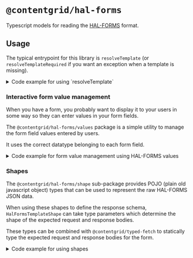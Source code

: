 # `@contentgrid/hal-forms`

Typescript models for reading the [HAL-FORMS](https://rwcbook.github.io/hal-forms/) format.

## Usage

The typical entrypoint for this library is `resolveTemplate` (or `resolveTemplateRequired` if you want an exception when a template is missing).

<details>

<summary>Code example for using `resolveTemplate`</summary>

```typescript
import { resolveTemplateRequired } from "@contentgrid/hal-forms"
import { HalFormsTemplateShape } from "@contentgrid/hal-forms/shape"
import { HalObjectShape } from "@contentgrid/hal/shape"

namespace myLibrary {
    export const response: HalObjectShape<{
        _templates?: {
            search?: HalFormsTemplateShape
        }
    }> = {
        _templates: {
            search: {
                method: "GET",
                target: "http://localhost/gifts/search",
                properties: [
                    {
                        name: "name",
                        required: true
                    }
                ]
            }
        }
    }
}


const template = resolveTemplateRequired(myLibrary.response, "search");

template.properties.forEach(property => {
    console.log(`Parameter: ${property.name}`)
})

```

</details>

### Interactive form value management

When you have a form, you probably want to display it to your users in some way so they can enter values in your form fields.

The `@contentgrid/hal-forms/values` package is a simple utility to manage the form field values entered by users.

It uses the correct datatype belonging to each form field.

<details>

<summary>Code example for form value management using HAL-FORMS values</summary>

```typescript
import { createValues } from "@contentgrid/hal-forms/values"

const templateValues = createValues(template); // template is a HalFormsTemplate

templateValues.values.forEach(value => {
    console.log(`Field ${value.property.name}: ${value.value}`)
})

templateValues = templateValues.withValue("name", "Jeff"); // Creates a new object with the value set

templateValues.values.forEach(value => {
    console.log(`Field ${value.property.name}: ${value.value}`)
})
```

</details>

### Shapes

The `@contentgrid/hal-forms/shape` sub-package provides POJO (plain old javascript object) types that can be used to represent the raw HAL-FORMS JSON data.

When using these shapes to define the response schema, `HalFormsTemplateShape` can take type parameters which determine the shape of the expected request and response bodies.

These types can be combined with `@contentgrid/typed-fetch` to statically type the expected request and response bodies for the form.

<details>

<summary>Code example for using shapes</summary>

```typescript
import { HalSlice } from "@contentgrid/hal";
import { resolveTemplateRequired } from "@contentgrid/hal-forms"
import { HalFormsTemplateShape } from "@contentgrid/hal-forms/shape"
import { HalObjectShape, HalSliceShape } from "@contentgrid/hal/shape"
import { fetch, createRequest, Representation } from "@contentgrid/typed-fetch"

namespace myLibrary {

    export interface Gift {
        id: number;
        name: string;
    }

    export interface GiftSearchRequest {
        name?: string;
    }

    export type GiftSearchResponse = HalSliceShape<Gift>;

    export const response: HalObjectShape<{
        _templates?: {
            search?: HalFormsTemplateShape<GiftSearchRequest, GiftSearchResponse>
        }
    }> = {
        _templates: {
            search: {
                method: "GET",
                target: "http://localhost/gifts/search",
                properties: [
                    {
                        name: "name",
                        required: true
                    }
                ]
            }
        }
    }
}

const template = resolveTemplateRequired(myLibrary.response, "search");

const request = createRequest(template.request, {
    body: Representation.json({
        name: "My friend"
    })
});

(async () => {
    const response = await fetch(request);
    if(response.ok) {
        const jsonData = await response.json();
        const page = new HalSlice(jsonData);
        page.items.forEach(item => {
            console.log(item.data.name);
        })
    }

})();
```


### HAL-FORMS builder

In case you want to use the HAL-FORMS models to build your forms, but the API you're using does not have a HAL-FORMS template, you can construct a template by using `@contentgrid/hal-forms/builder`

<details>

<summary>Code example for using HAL-FORMS builder</summary>

```typescript
import buildHalForm from "@contentgrid/hal-forms/builder"

const template = buildHalForm("GET", "http://localhost/gifts/search")
    .addProperty("name", property => property.withType("text").withRequired(true));

template.properties.forEach(property => {
    console.log(`Parameter: ${property.name}`)
})

```

</details>
